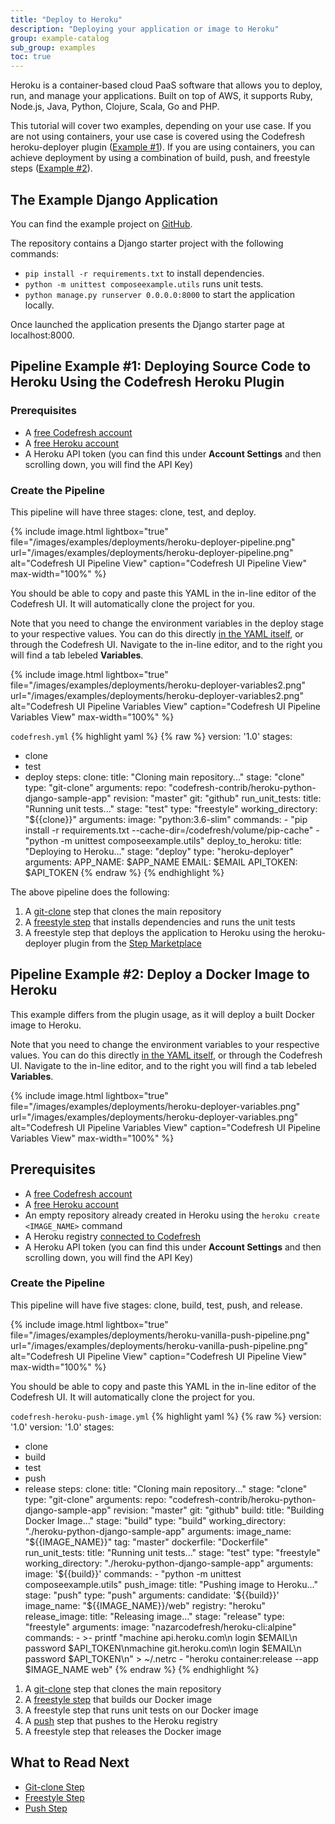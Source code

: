 ```yaml
---
title: "Deploy to Heroku"
description: "Deploying your application or image to Heroku"
group: example-catalog
sub_group: examples
toc: true
---
```


Heroku is a container-based cloud PaaS software that allows you to deploy, run, and manage your applications.  Built on top of AWS, it supports Ruby, Node.js, Java, Python, Clojure, Scala, Go and PHP.

This tutorial will cover two examples, depending on your use case. If you are not using containers, your use case is covered using the Codefresh heroku-deployer plugin ([Example #1](#pipeline-example-1-deploying-source-code-to-heroku-using-the-codefresh-heroku-plugin)). If you are using containers, you can achieve deployment by using a combination of build, push, and freestyle steps ([Example #2](#pipeline-example-2-deploy-a-docker-image-to-heroku)).

## The Example Django Application

You can find the example project on [GitHub](https://github.com/codefresh-contrib/heroku-python-django-sample-app).

The repository contains a Django starter project with the following commands:

- `pip install -r requirements.txt` to  install dependencies.
- `python -m unittest composeexample.utils` runs unit tests.
- `python manage.py runserver 0.0.0.0:8000` to start the application locally.

Once launched the application presents the Django starter page at localhost:8000.

## Pipeline Example #1: Deploying Source Code to Heroku Using the Codefresh Heroku Plugin

### Prerequisites

- A [free Codefresh account](https://codefresh.io/docs/docs/getting-started/create-a-codefresh-account/)
- A [free Heroku account](https://signup.heroku.com)
- A Heroku API token (you can find this under **Account Settings** and then scrolling down, you will find the API Key)

### Create the Pipeline 

This pipeline will have three stages: clone, test, and deploy.

{% include image.html 
lightbox="true" 
file="/images/examples/deployments/heroku-deployer-pipeline.png" 
url="/images/examples/deployments/heroku-deployer-pipeline.png" 
alt="Codefresh UI Pipeline View"
caption="Codefresh UI Pipeline View"
max-width="100%" 
%}

You should be able to copy and paste this YAML in the in-line editor of the Codefresh UI.  It will automatically clone the project for you.

Note that you need to change the environment variables in the deploy stage to your respective values.  You can do this directly [in the YAML itself]({{site.baseurl}}/docs/how-to-guides/migrating-from-travis-ci/#environment-variables), or through the Codefresh UI.  Navigate to the in-line editor, and to the right you will find a tab lebeled **Variables**.

{% include image.html 
lightbox="true" 
file="/images/examples/deployments/heroku-deployer-variables2.png" 
url="/images/examples/deployments/heroku-deployer-variables2.png" 
alt="Codefresh UI Pipeline Variables View"
caption="Codefresh UI Pipeline Variables View"
max-width="100%" 
%}

`codefresh.yml`
{% highlight yaml %}
{% raw %}
version: '1.0'
stages:
 - clone
 - test
 - deploy
steps:
  clone:
    title: "Cloning main repository..."
    stage: "clone"
    type: "git-clone"
    arguments:
      repo: "codefresh-contrib/heroku-python-django-sample-app"
      revision: "master"
      git: "github"
  run_unit_tests:
     title: "Running unit tests..."
     stage: "test"
     type: "freestyle"
     working_directory: "${{clone}}"
     arguments:
       image: "python:3.6-slim"
       commands:
         - "pip install -r requirements.txt --cache-dir=/codefresh/volume/pip-cache"
         - "python -m unittest composeexample.utils"
  deploy_to_heroku:
    title: "Deploying to Heroku..."
    stage: "deploy"
    type: "heroku-deployer"
    arguments:
      APP_NAME: $APP_NAME
      EMAIL: $EMAIL
      API_TOKEN: $API_TOKEN
{% endraw %}
{% endhighlight %}

The above pipeline does the following:

1. A [git-clone]({{site.baseurl}}/docs/codefresh-yaml/steps/git-clone/) step that clones the main repository
2. A [freestyle step]({{site.baseurl}}/docs/codefresh-yaml/steps/freestyle/) that installs dependencies and runs the unit tests
3. A freestyle step that deploys the application to Heroku using the heroku-deployer plugin from the [Step Marketplace](https://codefresh.io/steps/step/heroku-deployer)

## Pipeline Example #2: Deploy a Docker Image to Heroku

This example differs from the plugin usage, as it will deploy a built Docker image to Heroku.

Note that you need to change the environment variables to your respective values.  You can do this directly [in the YAML itself]({{site.baseurl}}/docs/how-to-guides/migrating-from-travis-ci/#environment-variables), or through the Codefresh UI.  Navigate to the in-line editor, and to the right you will find a tab lebeled **Variables**.

{% include image.html 
lightbox="true" 
file="/images/examples/deployments/heroku-deployer-variables.png" 
url="/images/examples/deployments/heroku-deployer-variables.png" 
alt="Codefresh UI Pipeline Variables View"
caption="Codefresh UI Pipeline Variables View"
max-width="100%" 
%}

## Prerequisites

- A [free Codefresh account](https://codefresh.io/docs/docs/getting-started/create-a-codefresh-account/)
- A [free Heroku account](https://signup.heroku.com)
- An empty repository already created in Heroku using the `heroku create <IMAGE_NAME>` command
- A Heroku registry [connected to Codefresh]({{site.baseurl}}/docs/docker-registries/external-docker-registries/other-registries/#heroku-registries)
- A Heroku API token (you can find this under **Account Settings** and then scrolling down, you will find the API Key)

### Create the Pipeline 

This pipeline will have five stages: clone, build, test, push, and release.

{% include image.html 
lightbox="true" 
file="/images/examples/deployments/heroku-vanilla-push-pipeline.png" 
url="/images/examples/deployments/heroku-vanilla-push-pipeline.png" 
alt="Codefresh UI Pipeline View"
caption="Codefresh UI Pipeline View"
max-width="100%" 
%}

You should be able to copy and paste this YAML in the in-line editor of the Codefresh UI.  It will automatically clone the project for you.

`codefresh-heroku-push-image.yml`
{% highlight yaml %}
{% raw %}
version: '1.0'
version: '1.0'
stages:
 - clone
 - build
 - test
 - push
 - release
steps:
  clone:
    title: "Cloning main repository..."
    stage: "clone"
    type: "git-clone"
    arguments:
      repo: "codefresh-contrib/heroku-python-django-sample-app"
      revision: "master"
      git: "github"
  build:
    title: "Building Docker Image..."
    stage: "build"
    type: "build"
    working_directory: "./heroku-python-django-sample-app"
    arguments: 
      image_name: "${{IMAGE_NAME}}"
      tag: "master"
      dockerfile: "Dockerfile"
  run_unit_tests:
     title: "Running unit tests..."
     stage: "test"
     type: "freestyle"
     working_directory: "./heroku-python-django-sample-app"
     arguments:
       image: '${{build}}'
       commands:
         - "python -m unittest composeexample.utils"
  push_image:
    title: "Pushing image to Heroku..."
    stage: "push"
    type: "push"
    arguments:
      candidate: '${{build}}'
      image_name: "${{IMAGE_NAME}}/web"
      registry: "heroku"
  release_image:
    title: "Releasing image..."
    stage: "release"
    type: "freestyle"
    arguments:
      image: "nazarcodefresh/heroku-cli:alpine"
      commands:
        - >-
          printf "machine api.heroku.com\n  login $EMAIL\n  password
          $API_TOKEN\nmachine git.heroku.com\n  login $EMAIL\n  password
          $API_TOKEN\n" > ~/.netrc
        - "heroku container:release --app $IMAGE_NAME web"
{% endraw %}
{% endhighlight %}

1. A [git-clone]({{site.baseurl}}/docs/codefresh-yaml/steps/git-clone/) step that clones the main repository
2. A [freestyle step]({{site.baseurl}}/docs/codefresh-yaml/steps/freestyle/) that builds our Docker image
3. A freestyle step that runs unit tests on our Docker image
3. A [push]({{site.baseurl}}/docs/codefresh-yaml/steps/push/) step that pushes to the Heroku registry
4. A freestyle step that releases the Docker image


## What to Read Next

- [Git-clone Step]({{site.baseurl}}/docs/codefresh-yaml/steps/git-clone/)
- [Freestyle Step]({{site.baseurl}}/docs/codefresh-yaml/steps/freestyle/)
- [Push Step]({{site.baseurl}}/docs/codefresh-yaml/steps/push/)

